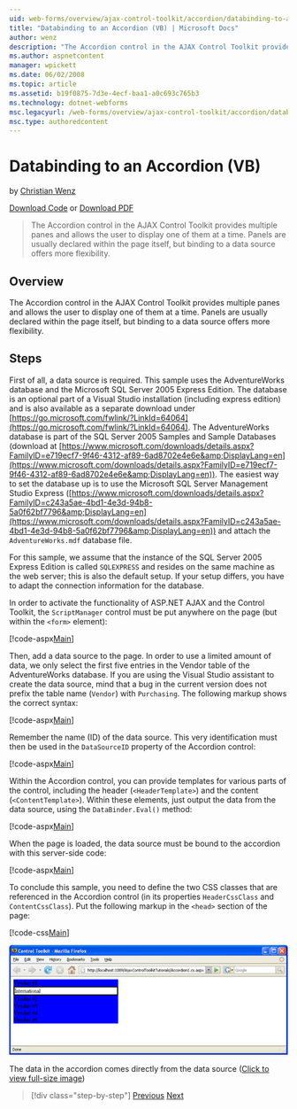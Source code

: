 ```yaml
---
uid: web-forms/overview/ajax-control-toolkit/accordion/databinding-to-an-accordion-vb
title: "Databinding to an Accordion (VB) | Microsoft Docs"
author: wenz
description: "The Accordion control in the AJAX Control Toolkit provides multiple panes and allows the user to display one of them at a time. Panels are usually declared w..."
ms.author: aspnetcontent
manager: wpickett
ms.date: 06/02/2008
ms.topic: article
ms.assetid: b19f0875-7d3e-4ecf-baa1-a0c693c765b3
ms.technology: dotnet-webforms
msc.legacyurl: /web-forms/overview/ajax-control-toolkit/accordion/databinding-to-an-accordion-vb
msc.type: authoredcontent
---
```

Databinding to an Accordion (VB)
====================
by [Christian Wenz](https://github.com/wenz)

[Download Code](http://download.microsoft.com/download/5/6/d/56d50cef-2011-4c8f-9891-7edc6dc57df9/Accordion1.vb.zip) or [Download PDF](http://download.microsoft.com/download/6/7/1/6718d452-ff89-4d3f-a90e-c74ec2d636a3/accordion1VB.pdf)

> The Accordion control in the AJAX Control Toolkit provides multiple panes and allows the user to display one of them at a time. Panels are usually declared within the page itself, but binding to a data source offers more flexibility.


## Overview

The Accordion control in the AJAX Control Toolkit provides multiple panes and allows the user to display one of them at a time. Panels are usually declared within the page itself, but binding to a data source offers more flexibility.

## Steps

First of all, a data source is required. This sample uses the AdventureWorks database and the Microsoft SQL Server 2005 Express Edition. The database is an optional part of a Visual Studio installation (including express edition) and is also available as a separate download under [https://go.microsoft.com/fwlink/?LinkId=64064](https://go.microsoft.com/fwlink/?LinkId=64064). The AdventureWorks database is part of the SQL Server 2005 Samples and Sample Databases (download at [https://www.microsoft.com/downloads/details.aspx?FamilyID=e719ecf7-9f46-4312-af89-6ad8702e4e6e&amp;DisplayLang=en](https://www.microsoft.com/downloads/details.aspx?FamilyID=e719ecf7-9f46-4312-af89-6ad8702e4e6e&amp;DisplayLang=en)). The easiest way to set the database up is to use the Microsoft SQL Server Management Studio Express ([https://www.microsoft.com/downloads/details.aspx?FamilyID=c243a5ae-4bd1-4e3d-94b8-5a0f62bf7796&amp;DisplayLang=en](https://www.microsoft.com/downloads/details.aspx?FamilyID=c243a5ae-4bd1-4e3d-94b8-5a0f62bf7796&amp;DisplayLang=en)) and attach the `AdventureWorks.mdf` database file.

For this sample, we assume that the instance of the SQL Server 2005 Express Edition is called `SQLEXPRESS` and resides on the same machine as the web server; this is also the default setup. If your setup differs, you have to adapt the connection information for the database.

In order to activate the functionality of ASP.NET AJAX and the Control Toolkit, the `ScriptManager` control must be put anywhere on the page (but within the `<form>` element):

[!code-aspx[Main](databinding-to-an-accordion-vb/samples/sample1.aspx)]

Then, add a data source to the page. In order to use a limited amount of data, we only select the first five entries in the Vendor table of the AdventureWorks database. If you are using the Visual Studio assistant to create the data source, mind that a bug in the current version does not prefix the table name (`Vendor`) with `Purchasing`. The following markup shows the correct syntax:

[!code-aspx[Main](databinding-to-an-accordion-vb/samples/sample2.aspx)]

Remember the name (ID) of the data source. This very identification must then be used in the `DataSourceID` property of the Accordion control:

[!code-aspx[Main](databinding-to-an-accordion-vb/samples/sample3.aspx)]

Within the Accordion control, you can provide templates for various parts of the control, including the header (`<HeaderTemplate>`) and the content (`<ContentTemplate>`). Within these elements, just output the data from the data source, using the `DataBinder.Eval()` method:

[!code-aspx[Main](databinding-to-an-accordion-vb/samples/sample4.aspx)]

When the page is loaded, the data source must be bound to the accordion with this server-side code:

[!code-aspx[Main](databinding-to-an-accordion-vb/samples/sample5.aspx)]

To conclude this sample, you need to define the two CSS classes that are referenced in the Accordion control (in its properties `HeaderCssClass` and `ContentCssClass`). Put the following markup in the `<head>` section of the page:

[!code-css[Main](databinding-to-an-accordion-vb/samples/sample6.css)]


[![The data in the accordion comes directly from the data source](databinding-to-an-accordion-vb/_static/image2.png)](databinding-to-an-accordion-vb/_static/image1.png)

The data in the accordion comes directly from the data source ([Click to view full-size image](databinding-to-an-accordion-vb/_static/image3.png))

> [!div class="step-by-step"]
> [Previous](dynamically-adding-an-accordion-pane-cs.md)
> [Next](dynamically-adding-an-accordion-pane-vb.md)

